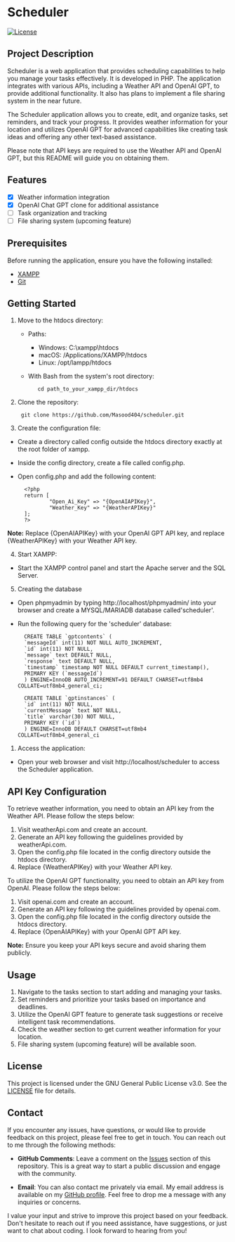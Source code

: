 # Scheduler
[![License](https://img.shields.io/badge/License-GNU-blue.svg)](https://opensource.org/licenses/GPL-3.0)

## Project Description

Scheduler is a web application that provides scheduling capabilities to help you manage your tasks effectively. It is developed in PHP. The application integrates with various APIs, including a Weather API and OpenAI GPT, to provide additional functionality. It also has plans to implement a file sharing system in the near future.

The Scheduler application allows you to create, edit, and organize tasks, set reminders, and track your progress. It provides weather information for your location and utilizes OpenAI GPT for advanced capabilities like creating task ideas and offering any other text-based assistance.

Please note that API keys are required to use the Weather API and OpenAI GPT, but this README will guide you on obtaining them.

## Features

* [X] Weather information integration
* [X] OpenAI Chat GPT clone for additional assistance
* [ ] Task organization and tracking
* [ ] File sharing system (upcoming feature)

## Prerequisites

Before running the application, ensure you have the following installed:

* [XAMPP](https://www.apachefriends.org/)
* [Git](https://git-scm.com/downloads)
        
## Getting Started

1. Move to the htdocs directory:
   * Paths:
     * Windows: C:\xampp\htdocs
     * macOS: /Applications/XAMPP/htdocs
     * Linux: /opt/lampp/htdocs

   * With Bash from the system's root directory:

            cd path_to_your_xampp_dir/htdocs

2. Clone the repository:
   
        git clone https://github.com/Masood404/scheduler.git

3. Create the configuration file:

* Create a directory called config outside the htdocs directory exactly at the root folder of xampp.
* Inside the config directory, create a file called config.php.
* Open config.php and add the following content:
  
        <?php
        return [
                "Open_Ai_Key" => "{OpenAIAPIKey}",
                "Weather_Key" => "{WeatherAPIKey}"
        ];
        ?>
        
**Note:** Replace {OpenAIAPIKey} with your OpenAI GPT API key, and replace {WeatherAPIKey} with your Weather API key.

4. Start XAMPP:

* Start the XAMPP control panel and start the Apache server and the SQL Server.

5. Creating the database

* Open phpmyadmin by typing http://localhost/phpmyadmin/ into your browser and create a MYSQL/MARIADB database called'scheduler'.
* Run the following query for the 'scheduler' database:

        CREATE TABLE `gptcontents` (
        `messageId` int(11) NOT NULL AUTO_INCREMENT,
        `id` int(11) NOT NULL,
        `message` text DEFAULT NULL,
        `response` text DEFAULT NULL,
        `timestamp` timestamp NOT NULL DEFAULT current_timestamp(),
        PRIMARY KEY (`messageId`)
        ) ENGINE=InnoDB AUTO_INCREMENT=91 DEFAULT CHARSET=utf8mb4 COLLATE=utf8mb4_general_ci;

        CREATE TABLE `gptinstances` (
        `id` int(11) NOT NULL,
        `currentMessage` text NOT NULL,
        `title` varchar(30) NOT NULL,
        PRIMARY KEY (`id`)
        ) ENGINE=InnoDB DEFAULT CHARSET=utf8mb4 COLLATE=utf8mb4_general_ci



1. Access the application:

* Open your web browser and visit http://localhost/scheduler to access the Scheduler application.

## API Key Configuration

To retrieve weather information, you need to obtain an API key from the Weather API. Please follow the steps below:

1. Visit weatherApi.com and create an account.
2. Generate an API key following the guidelines provided by weatherApi.com.
3. Open the config.php file located in the config directory outside the htdocs directory.
4. Replace {WeatherAPIKey} with your Weather API key.

To utilize the OpenAI GPT functionality, you need to obtain an API key from OpenAI. Please follow the steps below:

1. Visit openai.com and create an account.
2. Generate an API key following the guidelines provided by openai.com.
3. Open the config.php file located in the config directory outside the htdocs directory.
4. Replace {OpenAIAPIKey} with your OpenAI GPT API key.

**Note:** Ensure you keep your API keys secure and avoid sharing them publicly.

## Usage

1. Navigate to the tasks section to start adding and managing your tasks.
2. Set reminders and prioritize your tasks based on importance and deadlines.
3. Utilize the OpenAI GPT feature to generate task suggestions or receive intelligent task recommendations.
4. Check the weather section to get current weather information for your location.
5. File sharing system (upcoming feature) will be available soon.

## License

This project is licensed under the GNU General Public License v3.0. See the [LICENSE](LICENSE.txt) file for details.

## Contact

If you encounter any issues, have questions, or would like to provide feedback on this project, please feel free to get in touch. You can reach out to me through the following methods:

- **GitHub Comments**: Leave a comment on the [Issues](https://github.com/Masood404/scheduler/issues) section of this repository. This is a great way to start a public discussion and engage with the community.

- **Email**: You can also contact me privately via email. My email address is available on my [GitHub profile](https://github.com/Masood404?tab=overview&from=2023-08-01&to=2023-08-20). Feel free to drop me a message with any inquiries or concerns.

I value your input and strive to improve this project based on your feedback. Don't hesitate to reach out if you need assistance, have suggestions, or just want to chat about coding. I look forward to hearing from you!

